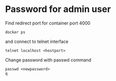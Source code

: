 # Password for admin user

Find redirect port for container port 4000
```
docker ps
```
and connect to telnet interface
```
telnet localhost <hostport>
```
Change password with passwd command
```
passwd <newpassword>
q
```
